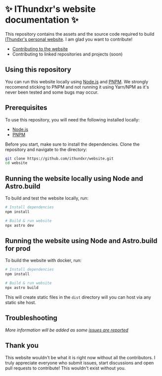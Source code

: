 # ✨ IThundxr's website documentation ✨
This repository contains the assets and the source code required to build [IThundxr's personal website](https://ithundxr.dev). I am glad you want to contribute!
- [Contributing to the website](https://github.com/ithundxr/ithundxr.dev/pull)
- Contributing to linked repositories and projects (soon)

## Using this repository
You can run this website locally using [Node.js](https://nodejs.org) and [PNPM](https://pnpm.io/). We strongly reccomend sticking to PNPM and not running it using Yarn/NPM as it's never been tested and some bugs may occur.

## Prerequisites
To use this repository, you will need the following installed locally:
- [Node.js](https://nodejs.org/)
- [PNPM](https://pnpm.io/)

Before you start, make sure to install the dependencies. Clone the repository and navigate to the directory:
```sh
git clone https://github.com/ithundxr/website.git
cd website
```

## Running the website locally using Node and Astro.build
To build and test the website locally, run:
```sh
# Install dependencies
npm install

# Build & run website
npx astro dev
```

## Running the website using Node and Astro.build for prod
To build the website with docker, run:
```sh
# Install dependencies
npm install

# Build & run website
npx astro build
```

This will create static files in the `dist` directory will you can host via any static site host.

## Troubleshooting
*More information will be added as some [issues are reported](https://github.com/ithundxr/website/issues)*

## Thank you
This website wouldn't be what it is right now without all the contributors. I truly appreciate everyone who submit issues, start discussions and open pull requests to contribute! This wouldn't exist without you.